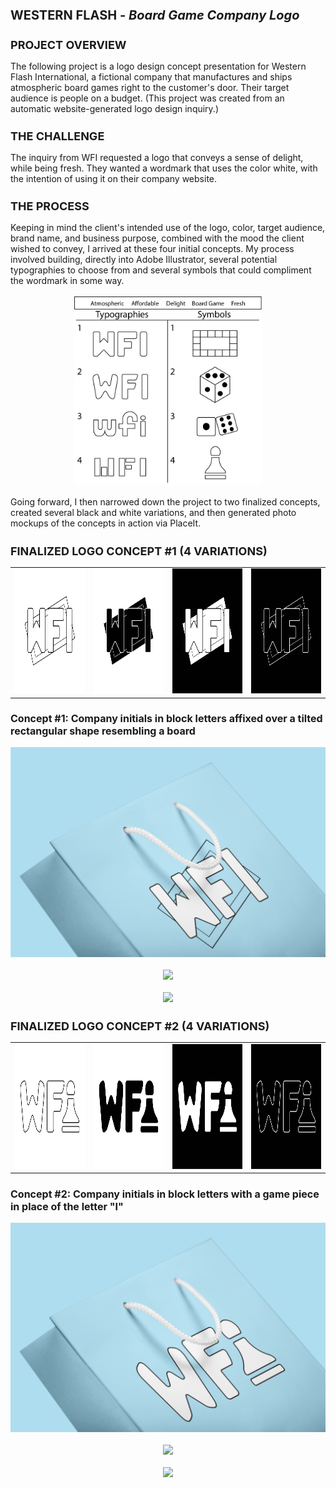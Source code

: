 <h1 style="font-size: 20px">WESTERN FLASH - <i>Board Game Company Logo</i></h1>
<h2 style="font-size: 18px">PROJECT OVERVIEW</h2>
The following project is a logo design concept presentation for Western Flash International, a fictional company that manufactures and ships atmospheric board games right to the customer's door. Their target audience is people on a budget. (This project was created from an automatic website-generated logo design inquiry.)
<h2 style="font-size: 18px">THE CHALLENGE</h2>
The inquiry from WFI requested a logo that conveys a sense of delight, while being fresh. They wanted a wordmark that uses the color white, with the intention of using it on their company website.
<h2 style="font-size: 18px">THE PROCESS</h2>
Keeping in mind the client's intended use of the logo, color, target audience, brand name, and business purpose, combined with the mood the client wished to convey, I arrived at these four initial concepts. My process involved building, directly into Adobe Illustrator, several potential typographies to choose from and several symbols that could compliment the wordmark in some way.​​​​​​​
<br><br>
<div align="center"><img src="WFI-Logo-Chart.jpg" width="300" height="300"></div>
<br>
Going forward, I then narrowed down the project to two finalized concepts, created several black and white variations, and then generated photo mockups of the concepts in action via PlaceIt.
<h2 style="font-size: 18px">FINALIZED LOGO CONCEPT #1 (4 VARIATIONS)</h2>

<table align="center">
    <tr>
        <td><img src="WFI-Logo-Mockup-1.jpg" width="200" height="200"></td>
        <td><img src="WFI-Logo-Mockup-2.jpg" width="200" height="200"></td>
        <td><img src="WFI-Logo-Mockup-3.jpg" width="200" height="200"></td>
        <td><img src="WFI-Logo-Mockup-4.jpg" width="200" height="200"></td>
    </tr>
</table>

<h3 style="font-size: 16px">Concept #1: Company initials in block letters affixed over a tilted rectangular shape resembling a board</h3>
<div align="center"><img src="WFI-Photo-Mockup-1.png"></div>
<br>
<div align="center"><img src="WFI-Photo-Mockup-2.png"></div>
<br>
<div align="center"><img src="WFI-Photo-Mockup-3.png"></div>
<h2 style="font-size: 18px">FINALIZED LOGO CONCEPT #2 (4 VARIATIONS)</h2>

<table align="center">
    <tr>
        <td><img src="WFI-Logo-Mockup-5.jpg" width="200" height="200"></td>
        <td><img src="WFI-Logo-Mockup-6.jpg" width="200" height="200"></td>
        <td><img src="WFI-Logo-Mockup-7.jpg" width="200" height="200"></td>
        <td><img src="WFI-Logo-Mockup-8.jpg" width="200" height="200"></td>
    </tr>
</table>

<h3 style="font-size: 16px">Concept #2: Company initials in block letters with a game piece in place of the letter "I"</h3>
<div align="center"><img src="WFI-Photo-Mockup-4.png"></div>
<br>
<div align="center"><img src="WFI-Photo-Mockup-5.png"></div>
<br>
<div align="center"><img src="WFI-Photo-Mockup-6.png"></div>
